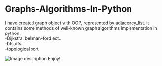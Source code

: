 # Graphs-Algorithms-In-Python
I have created graph object with OOP, represented by adjacency_list.
it contains some methods of well-known graph algorithms implementation in python. <br/>
-Dijkstra, bellman-ford ect..<br/>
-bfs,dfs<br/>
-topological sort<br/>

![Image description](https://github.com/Haimzis/Graphs-Algorithms-In-Python/blob/master/agraph.png)
Enjoy!
